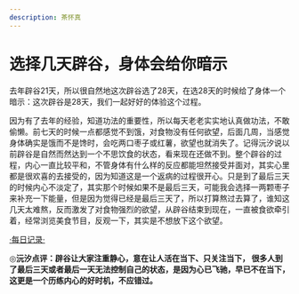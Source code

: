 ```yaml
---
description: 茶怀真
---
```


# 选择几天辟谷，身体会给你暗示

去年辟谷21天，所以很自然地这次辟谷选了28天，在选28天的时候给了身体一个暗示：这次辟谷是28天，我们一起好好的体验这个过程。

因为有了去年的经验，知道功法的重要性，所以每天老老实实地认真做功法，不敢偷懒。前七天的时候一点都感觉不到饿，对食物没有任何欲望，后面几周，当感觉身体确实是饿而不是馋时，会吃两口枣子或红薯，欲望也就消失了。记得沅汐说以前辟谷是自然而然达到一个不思饮食的状态，看来现在还做不到。整个辟谷的过程，内心一直比较平和，不管身体有什么样的反应都能坦然接受并面对，其实心里都是很欢喜的去接受的，因为知道这是一个返病的过程很开心。只是到了最后三天的时候内心不淡定了，其实那个时候如果不是最后三天，可能我会选择一两颗枣子来补充一下能量，但是因为觉得已经是最后三天了，所以打算熬过去算了，谁知这几天太难熬，反而激发了对食物强烈的欲望，从辟谷结束到现在，一直被食欲牵引着，经常浏览美食节目，反观一下，其实是不想放下这个欲望。

[·每日记录·](https://zhonghebiguriji.gitbook.io/index/untitled-1/zhong-he-pi-gu-mei-ri-ji-lu-cha-huai-zhen)

◎**沅汐点评：辟谷让大家注重静心，意在让人活在当下、只关注当下， 很多人到了最后三天或者最后一天无法控制自己的状态，是因为心已飞驰，早已不在当下， 这更是一个历练内心的好时机，不应错过。**

